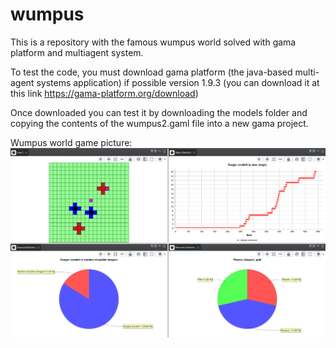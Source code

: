 # wumpus
This is a repository with the famous wumpus world solved with gama platform and multiagent system.

To test the code, you must download gama platform 
(the java-based multi-agent systems application) 
if possible version 1.9.3 (you can download it 
at this link https://gama-platform.org/download)

Once downloaded you can test it by downloading the 
models folder and copying the contents 
of the wumpus2.gaml file into a new gama project.

Wumpus world game picture:
![alt text](https://github.com/eliascarrasco1227/wumpus/blob/main/execution%20pictures%20and%20videos/end_of_the_game_picture.png)

